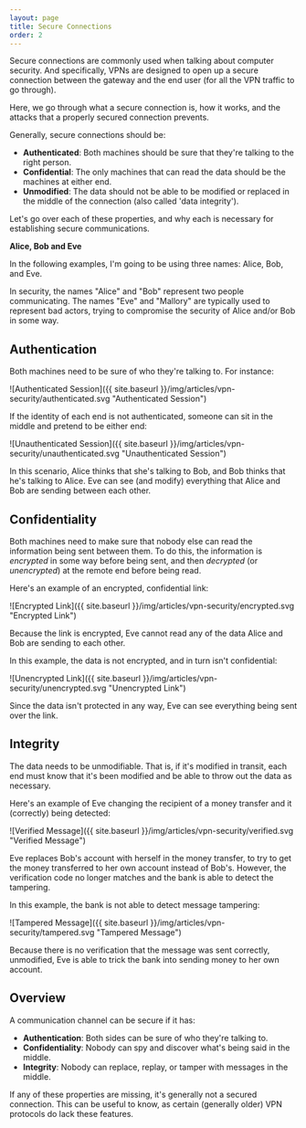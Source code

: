 ```yaml
---
layout: page
title: Secure Connections
order: 2
---
```

Secure connections are commonly used when talking about computer security. And specifically, VPNs are designed to open up a secure connection between the gateway and the end user (for all the VPN traffic to go through).

Here, we go through what a secure connection is, how it works, and the attacks that a properly secured connection prevents.

Generally, secure connections should be:

- **Authenticated**: Both machines should be sure that they're talking to the right person.
- **Confidential**: The only machines that can read the data should be the machines at either end.
- **Unmodified**: The data should not be able to be modified or replaced in the middle of the connection (also called 'data integrity').

Let's go over each of these properties, and why each is necessary for establishing secure communications.

<div class="note">
	<p><strong>Alice, Bob and Eve</strong></p>
    <p>In the following examples, I'm going to be using three names: Alice, Bob, and Eve.</p>
    <p>In security, the names "Alice" and "Bob" represent two people communicating. The names "Eve" and "Mallory" are typically used to represent bad actors, trying to compromise the security of Alice and/or Bob in some way.</p>
</div>

## Authentication

Both machines need to be sure of who they're talking to. For instance:

![Authenticated Session]({{ site.baseurl }}/img/articles/vpn-security/authenticated.svg "Authenticated Session")

If the identity of each end is not authenticated, someone can sit in the middle and pretend to be either end:

![Unauthenticated Session]({{ site.baseurl }}/img/articles/vpn-security/unauthenticated.svg "Unauthenticated Session")

In this scenario, Alice thinks that she's talking to Bob, and Bob thinks that he's talking to Alice. Eve can see (and modify) everything that Alice and Bob are sending between each other.

## Confidentiality

Both machines need to make sure that nobody else can read the information being sent between them. To do this, the information is _encrypted_ in some way before being sent, and then _decrypted_ (or _unencrypted_) at the remote end before being read.

Here's an example of an encrypted, confidential link:

![Encrypted Link]({{ site.baseurl }}/img/articles/vpn-security/encrypted.svg "Encrypted Link")

Because the link is encrypted, Eve cannot read any of the data Alice and Bob are sending to each other.

In this example, the data is not encrypted, and in turn isn't confidential:

![Unencrypted Link]({{ site.baseurl }}/img/articles/vpn-security/unencrypted.svg "Unencrypted Link")

Since the data isn't protected in any way, Eve can see everything being sent over the link.

## Integrity

The data needs to be unmodifiable. That is, if it's modified in transit, each end must know that it's been modified and be able to throw out the data as necessary.

Here's an example of Eve changing the recipient of a money transfer and it (correctly) being detected:

![Verified Message]({{ site.baseurl }}/img/articles/vpn-security/verified.svg "Verified Message")

Eve replaces Bob's account with herself in the money transfer, to try to get the money transferred to her own account instead of Bob's. However, the verification code no longer matches and the bank is able to detect the tampering.

In this example, the bank is not able to detect message tampering:

![Tampered Message]({{ site.baseurl }}/img/articles/vpn-security/tampered.svg "Tampered Message")

Because there is no verification that the message was sent correctly, unmodified, Eve is able to trick the bank into sending money to her own account.

## Overview

A communication channel can be secure if it has:

- **Authentication**: Both sides can be sure of who they're talking to.
- **Confidentiality**: Nobody can spy and discover what's being said in the middle.
- **Integrity**: Nobody can replace, replay, or tamper with messages in the middle.

If any of these properties are missing, it's generally not a secured connection. This can be useful to know, as certain (generally older) VPN protocols do lack these features.
